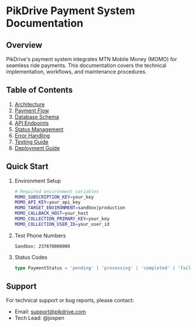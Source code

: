 # PikDrive Payment System Documentation

## Overview
PikDrive's payment system integrates MTN Mobile Money (MOMO) for seamless ride payments. This documentation covers the technical implementation, workflows, and maintenance procedures.

## Table of Contents
1. [Architecture](./architecture.md)
2. [Payment Flow](./payment-flow.md)
3. [Database Schema](./database-schema.md)
4. [API Endpoints](./api-endpoints.md)
5. [Status Management](./status-management.md)
6. [Error Handling](./error-handling.md)
7. [Testing Guide](./testing-guide.md)
8. [Deployment Guide](./deployment-guide.md)

## Quick Start
1. Environment Setup
   ```bash
   # Required environment variables
   MOMO_SUBSCRIPTION_KEY=your_key
   MOMO_API_KEY=your_api_key
   MOMO_TARGET_ENVIRONMENT=sandbox|production
   MOMO_CALLBACK_HOST=your_host
   MOMO_COLLECTION_PRIMARY_KEY=your_key
   MOMO_COLLECTION_USER_ID=your_user_id
   ```

2. Test Phone Numbers
   ```
   Sandbox: 237670000000
   ```

3. Status Codes
   ```typescript
   type PaymentStatus = 'pending' | 'processing' | 'completed' | 'failed';
   ```

## Support
For technical support or bug reports, please contact:
- Email: support@pikdrive.com
- Tech Lead: @jospen
